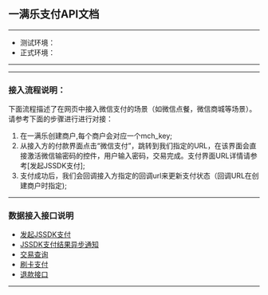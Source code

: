 ## 一满乐支付API文档

---
  * 测试环境： 
  * 正式环境：
  
---   
  
---

### 接入流程说明：
  下面流程描述了在网页中接入微信支付的场景（如微信点餐，微信商城等场景）。 请参考下面的步骤进行进行对接： 
  1. 在一满乐创建商户,每个商户会对应一个mch_key;
  2. 从接入方的付款界面点击“微信支付”，跳转到我们指定的URL，在该界面会直接激活微信输密码的控件，用户输入密码，交易完成。支付界面URL详情请参考[发起JSSDK支付];
  3. 支付成功后，我们会回调接入方指定的回调url来更新支付状态（回调URL在创建商户时指定);
  
---

### 数据接入接口说明

  * [发起JSSDK支付](https://github.com/maxfunapi/pay/blob/master/docs/js_pay.md)
  * [JSSDK支付结果异步通知](https://github.com/maxfunapi/pay/blob/master/docs/async_notify.md)
  * [交易查询](https://github.com/maxfunapi/pay/blob/master/docs/trade_query.md)
  * [刷卡支付](https://github.com/maxfunapi/pay/blob/master/docs/scan_pay.md)
  * [退款接口](https://github.com/maxfunapi/pay/blob/master/docs/trade_refund.md)
---


